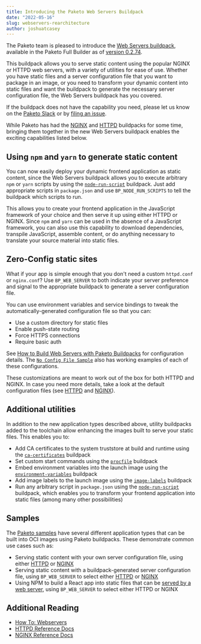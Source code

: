 ```yaml
---
title: Introducing the Paketo Web Servers Buildpack
date: "2022-05-16"
slug: webservers-rearchitecture
author: joshuatcasey
---
```


The Paketo team is pleased to introduce the [Web Servers buildpack](https://github.com/paketo-buildpacks/web-servers), available in the Paketo Full Builder as of [version 0.2.74](https://github.com/paketo-buildpacks/full-builder/releases/tag/v0.2.74).

This buildpack allows you to serve static content using the popular NGINX or HTTPD web servers, with a variety of utilities for ease of use. Whether you have static files and a server configuration file that you want to package in an image, or you need to transform your dynamic content into static files and want the buildpack to generate the necessary server configuration file, the Web Servers buildpack has you covered.

If the buildpack does not have the capability you need, please let us know on the [Paketo Slack](https://slack.paketo.io/) or by [filing an issue](https://github.com/paketo-buildpacks/web-servers/issues/new).

While Paketo has had the [NGINX](https://github.com/paketo-buildpacks/nginx) and [HTTPD](https://github.com/paketo-buildpacks/httpd) buildpacks for some time, bringing them together in the new Web Servers buildpack enables the exciting capabilities listed below.

## Using `npm` and `yarn` to generate static content

You can now easily deploy your dynamic frontend application as static content, since the Web Servers buildpack allows you to execute arbitrary `npm` or `yarn` scripts by using the [`node-run-script`](https://github.com/paketo-buildpacks/node-run-script) buildpack.
Just add appropriate scripts in `package.json` and use `BP_NODE_RUN_SCRIPTS` to tell the buildpack which scripts to run.

This allows you to create your frontend application in the JavaScript framework of your choice and then serve it up using either HTTPD or NGINX.
Since `npm` and `yarn` can be used in the absence of a JavaScript framework, you can also use this capability to download dependencies, transpile JavaScript, assemble content, or do anything necessary to translate your source material into static files.

## Zero-Config static sites

What if your app is simple enough that you don't need a custom `httpd.conf` or `nginx.conf`?
Use `BP_WEB_SERVER` to both indicate your server preference and signal to the appropriate buildpack to generate a server configuration file.

You can use environment variables and service bindings to tweak the automatically-generated configuration file so that you can:

- Use a custom directory for static files
- Enable push-state routing
- Force HTTPS connections
- Require basic auth

See [How to Build Web Servers with Paketo Buildpacks](https://paketo.io/docs/howto/web-servers/) for configuration details.
The [`No Config File Sample`](https://github.com/paketo-buildpacks/samples/tree/main/web-servers/no-config-file-sample) also has working examples of each of these configurations.

These customizations are meant to work out of the box for both HTTPD and NGINX. In case you need more details, take a look at the default configuration files (see [HTTPD](https://github.com/paketo-buildpacks/httpd/blob/main/default_conf.go) and [NGINX](https://github.com/paketo-buildpacks/nginx/blob/main/default_conf.go)).

## Additional utilities

In addition to the new application types described above, utility buildpacks added to the toolchain allow enhancing the images built to serve your static files. This enables you to:

- Add CA certificates to the system truststore at build and runtime using the [`ca-certificates`](https://github.com/paketo-buildpacks/ca-certificates/) buildpack
- Set custom start commands using the [`procfile`](https://github.com/paketo-buildpacks/procfile/) buildpack
- Embed environment variables into the launch image using the [`environment-variables`](https://github.com/paketo-buildpacks/environment-variables) buildpack
- Add image labels to the launch image using the [`image-labels`](https://github.com/paketo-buildpacks/image-labels) buildpack
- Run any arbitrary script in `package.json` using the [`node-run-script`](https://github.com/paketo-buildpacks/node-run-script) buildpack, which enables you to transform your frontend application into static files (among many other possibilities)

## Samples

The [Paketo samples](https://github.com/paketo-buildpacks/samples/tree/main/web-servers) have several different application types that can be built into OCI images using Paketo buildpacks. These demonstrate common use cases such as:

- Serving static content with your own server configuration file, using either [HTTPD](https://github.com/paketo-buildpacks/samples/tree/main/web-servers/httpd-sample) or [NGINX](https://github.com/paketo-buildpacks/samples/tree/main/web-servers/nginx-sample)
- Serving static content with a buildpack-generated server configuration file, using `BP_WEB_SERVER` to select either [HTTPD](https://github.com/paketo-buildpacks/samples/blob/main/web-servers/no-config-file-sample/HTTPD.md) or [NGINX](https://github.com/paketo-buildpacks/samples/blob/main/web-servers/no-config-file-sample/NGINX.md)
- Using NPM to build a React app into static files that can be [served by a web server](https://github.com/paketo-buildpacks/samples/tree/main/web-servers/javascript-frontend-sample), using `BP_WEB_SERVER` to select either HTTPD or NGINX

## Additional Reading

- [How To: Webservers](https://paketo.io/docs/howto/web-servers/)
- [HTTPD Reference Docs](https://paketo.io/docs/reference/httpd-reference/)
- [NGINX Reference Docs](https://paketo.io/docs/reference/nginx-reference/)
